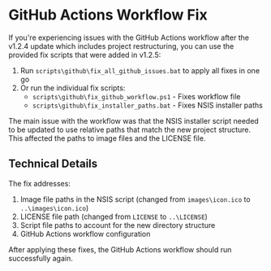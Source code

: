 # GitHub Actions Workflow Fix

If you're experiencing issues with the GitHub Actions workflow after the v1.2.4 update which includes project restructuring, you can use the provided fix scripts that were added in v1.2.5:

1. Run `scripts\github\fix_all_github_issues.bat` to apply all fixes in one go
2. Or run the individual fix scripts:
   - `scripts\github\fix_github_workflow.ps1` - Fixes workflow file
   - `scripts\github\fix_installer_paths.bat` - Fixes NSIS installer paths
   
The main issue with the workflow was that the NSIS installer script needed to be updated to use relative paths that match the new project structure. This affected the paths to image files and the LICENSE file.

## Technical Details

The fix addresses:
1. Image file paths in the NSIS script (changed from `images\icon.ico` to `..\images\icon.ico`)
2. LICENSE file path (changed from `LICENSE` to `..\LICENSE`)
3. Script file paths to account for the new directory structure
4. GitHub Actions workflow configuration

After applying these fixes, the GitHub Actions workflow should run successfully again.
